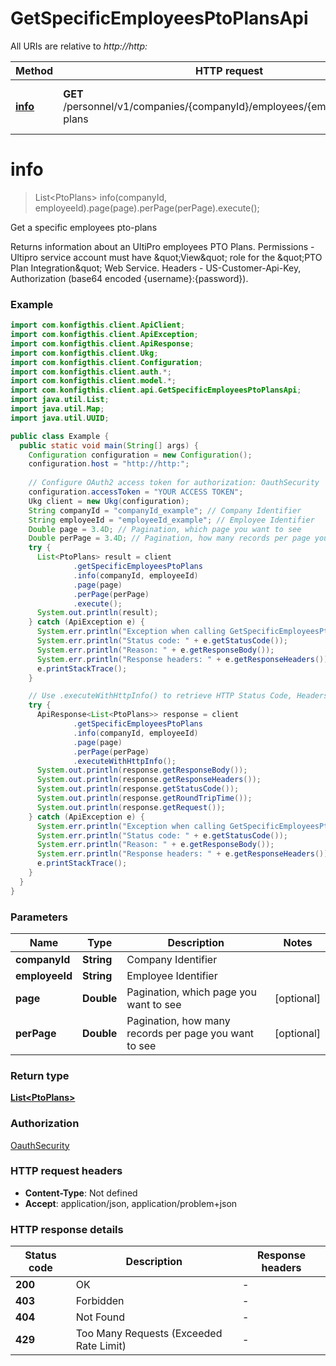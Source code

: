 # GetSpecificEmployeesPtoPlansApi

All URIs are relative to *http://http:*

| Method | HTTP request | Description |
|------------- | ------------- | -------------|
| [**info**](GetSpecificEmployeesPtoPlansApi.md#info) | **GET** /personnel/v1/companies/{companyId}/employees/{employeeId}/pto-plans | Get a specific employees pto-plans |


<a name="info"></a>
# **info**
> List&lt;PtoPlans&gt; info(companyId, employeeId).page(page).perPage(perPage).execute();

Get a specific employees pto-plans

Returns information about an UltiPro employees PTO Plans. Permissions - Ultipro service account must have \&quot;View\&quot; role for the \&quot;PTO Plan Integration\&quot; Web Service. Headers - US-Customer-Api-Key, Authorization (base64 encoded {username}:{password}). 

### Example
```java
import com.konfigthis.client.ApiClient;
import com.konfigthis.client.ApiException;
import com.konfigthis.client.ApiResponse;
import com.konfigthis.client.Ukg;
import com.konfigthis.client.Configuration;
import com.konfigthis.client.auth.*;
import com.konfigthis.client.model.*;
import com.konfigthis.client.api.GetSpecificEmployeesPtoPlansApi;
import java.util.List;
import java.util.Map;
import java.util.UUID;

public class Example {
  public static void main(String[] args) {
    Configuration configuration = new Configuration();
    configuration.host = "http://http:";
    
    // Configure OAuth2 access token for authorization: OauthSecurity
    configuration.accessToken = "YOUR ACCESS TOKEN";
    Ukg client = new Ukg(configuration);
    String companyId = "companyId_example"; // Company Identifier
    String employeeId = "employeeId_example"; // Employee Identifier
    Double page = 3.4D; // Pagination, which page you want to see
    Double perPage = 3.4D; // Pagination, how many records per page you want to see
    try {
      List<PtoPlans> result = client
              .getSpecificEmployeesPtoPlans
              .info(companyId, employeeId)
              .page(page)
              .perPage(perPage)
              .execute();
      System.out.println(result);
    } catch (ApiException e) {
      System.err.println("Exception when calling GetSpecificEmployeesPtoPlansApi#info");
      System.err.println("Status code: " + e.getStatusCode());
      System.err.println("Reason: " + e.getResponseBody());
      System.err.println("Response headers: " + e.getResponseHeaders());
      e.printStackTrace();
    }

    // Use .executeWithHttpInfo() to retrieve HTTP Status Code, Headers and Request
    try {
      ApiResponse<List<PtoPlans>> response = client
              .getSpecificEmployeesPtoPlans
              .info(companyId, employeeId)
              .page(page)
              .perPage(perPage)
              .executeWithHttpInfo();
      System.out.println(response.getResponseBody());
      System.out.println(response.getResponseHeaders());
      System.out.println(response.getStatusCode());
      System.out.println(response.getRoundTripTime());
      System.out.println(response.getRequest());
    } catch (ApiException e) {
      System.err.println("Exception when calling GetSpecificEmployeesPtoPlansApi#info");
      System.err.println("Status code: " + e.getStatusCode());
      System.err.println("Reason: " + e.getResponseBody());
      System.err.println("Response headers: " + e.getResponseHeaders());
      e.printStackTrace();
    }
  }
}

```

### Parameters

| Name | Type | Description  | Notes |
|------------- | ------------- | ------------- | -------------|
| **companyId** | **String**| Company Identifier | |
| **employeeId** | **String**| Employee Identifier | |
| **page** | **Double**| Pagination, which page you want to see | [optional] |
| **perPage** | **Double**| Pagination, how many records per page you want to see | [optional] |

### Return type

[**List&lt;PtoPlans&gt;**](PtoPlans.md)

### Authorization

[OauthSecurity](../README.md#OauthSecurity)

### HTTP request headers

 - **Content-Type**: Not defined
 - **Accept**: application/json, application/problem+json

### HTTP response details
| Status code | Description | Response headers |
|-------------|-------------|------------------|
| **200** | OK |  -  |
| **403** | Forbidden |  -  |
| **404** | Not Found |  -  |
| **429** | Too Many Requests (Exceeded Rate Limit) |  -  |

